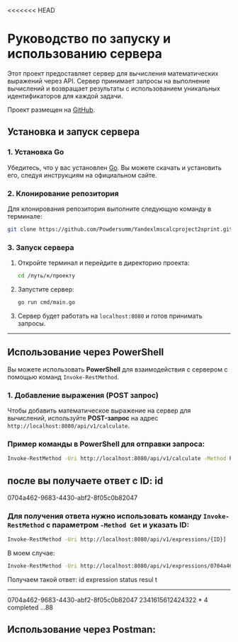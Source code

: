 <<<<<<< HEAD
# Руководство по запуску и использованию сервера

Этот проект предоставляет сервер для вычисления математических выражений через API. Сервер принимает запросы на выполнение вычислений и возвращает результаты с использованием уникальных идентификаторов для каждой задачи.

Проект размещен на [GitHub](https://github.com/Powdersumm/Yandexlmscalcproject2sprint.git).

## Установка и запуск сервера

### 1. Установка Go
Убедитесь, что у вас установлен [Go](https://golang.org/dl/). Вы можете скачать и установить его, следуя инструкциям на официальном сайте.

### 2. Клонирование репозитория

Для клонирования репозитория выполните следующую команду в терминале:

```bash
git clone https://github.com/Powdersumm/Yandexlmscalcproject2sprint.git
```


### 3. Запуск сервера

1. Откройте терминал и перейдите в директорию проекта:

    ```bash
    cd /путь/к/проекту
    ```

2. Запустите сервер:

    ```bash
    go run cmd/main.go
    ```

3. Сервер будет работать на `localhost:8080` и готов принимать запросы.

---

## Использование через PowerShell

Вы можете использовать **PowerShell** для взаимодействия с сервером с помощью команд `Invoke-RestMethod`.

### 1. Добавление выражения (POST запрос)

Чтобы добавить математическое выражение на сервер для вычислений, используйте **POST-запрос** на адрес `http://localhost:8080/api/v1/calculate`.

### Пример команды в PowerShell для отправки запроса:

```bash
Invoke-RestMethod -Uri http://localhost:8080/api/v1/calculate -Method Post -Body '{"expression": "2341615612424322 * 4"}' -ContentType "application/json"
```

после вы получаете ответ с ID:
id
--
0704a462-9683-4430-abf2-8f05c0b82047

### Для получения ответа нужно использовать команду `Invoke-RestMethod` с параметром `-Method Get` и указать ID:
```bash
Invoke-RestMethod -Uri http://localhost:8080/api/v1/expressions/{ID}]
```
В моем случае:
```bash
Invoke-RestMethod -Uri http://localhost:8080/api/v1/expressions/0704a462-9683-4430-abf2-8f05c0b82047
```


Получаем такой ответ:
id                                   expression           status    resul
                                                                        t
--                                   ----------           ------    -----
0704a462-9683-4430-abf2-8f05c0b82047 2341615612424322 * 4 completed ...88


## Использование через Postman:
